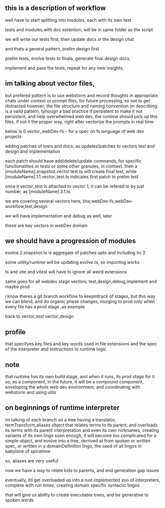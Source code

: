 

## this is a description of workflow
well have to start splitting  into modules, each with its own test

tests and modules,with doc extention, will be in same folder as the script

we will write our tests first, then update docs in the design chat

and thats a general pattern,  prelim design first

prelim tests, evolve tests to finals, generate final design docs,

implement and pass the tests, repeat for any new insights,

## im talking about vector files, 
but prefered pattern is to use webstorm and record thoughts in appropriate chats under context or prompt
files, for future processing, so not to get distracted
however, the file structure and naming convention im describing is
a valid pattern, tyhough a bad practice if persistent
to make it not persistent, and help overwhelmed web dev, the runtime should
pick up this files, if not it the proper way, right after vectorize the prompts
in real time


below is 0.vector_webDev-fs - for a spec on fs language of web dev projects

adding patches of tests and docs, as updates/patches to vectors test and design and implementation

each patch should have add/delete/update commands, for specific functionalities or tests or some other granules, in ciontext. then a [moduleName].snapshot.vector.test.ts will create final test, while [moduleName].1.1.vector_test.ts indicates first patch to prelim test

once it vector_test is attached to vector 1, it can be refered to by just number, as [moduleName].3.1.ts

we are covering several vectors here, btw,webDev-fs,webDev-workflow,test,design

we will have implementation and debug as well, later

these are key vectors in webDev domain


## we should have a progression of modules

evolve.2.snapshot.ts is aggregate of patches upto and including tic 2

some utility/runtime will be updating evolve.ts, so importing works

ts and vite and vitest will have to ignore all weird extensions

same goes for all webdev stage vectors, test,design,debug,implement and maybe prod

i know theres a git branch workflow to keepmtrack of stages, but this way we can blend,  and do organic phase changes, murging to prod only when every file has a prod stage ,as example

back to vector_test vector_design

## profile
that specifyes key files and key words used in file extensions
and the spec of the interpreter and instructions to runtime logic

## note
that runtime has its own build stage, and when it runs, its prod stage for it
so, as a component, in the future, it will be a compound component, enveloping the whole web dev environment, and coordinating with webstorm and using utils

## on beginnings of runtime interpreter
im talking of each branch on a tree having a translator, termTransform,aliases object that relates terms to its parent, and overloads its terms with its parent interpretation
and even its own nicknames, creating variants of its own lingo
soon enough, it will become too complicated for a simple object, and evolve into a tree, derrived at from spoken or written spec, or written in a domainDefinition
lingo, the seed of all lingos in babylone of spicetime

so, aliases are very useful

now we have a way to relate kids to parents, and end generation gap issues

eventually, itll get overloaded up into a rust implemented zoo of interpreters, complete with run times, creating domain specific  syntactic lingos

that will give us ability to create executable trees, and be generative to spoken words